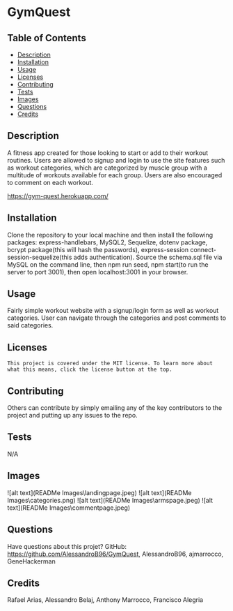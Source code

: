 # GymQuest
  
  

  ## Table of Contents
  * [Description](#description)
  * [Installation](#installation)
  * [Usage](#usage)
  * [Licenses](#licenses)
  * [Contributing](#contributing)
  * [Tests](#tests)
  * [Images](#images)
  * [Questions](#questions)
  * [Credits](#credits)

  
  ## Description
  A fitness app created for those looking to start or add to their workout routines. Users are allowed to signup and login to use the site features such as workout categories, which are categorized by muscle group with a multitude of workouts available for each group. Users are also encouraged to comment on each workout. 
  
  https://gym-quest.herokuapp.com/

  ## Installation
  Clone the repository to your local machine and then install the following packages: express-handlebars, MySQL2, Sequelize, dotenv package, bcrypt package(this will hash the passwords), express-session connect-session-sequelize(this adds authentication). Source the schema.sql file via MySQL on the command line, then npm run seed, npm start(to run the server to port 3001), then open localhost:3001 in your browser. 

  ## Usage
  Fairly simple workout website with a signup/login form as well as workout categories. User can navigate through the categories and post comments to said categories. 

  ## Licenses
    This project is covered under the MIT license. To learn more about what this means, click the license button at the top.

  ## Contributing
  Others can contribute by simply emailing any of the key contributors to the project and putting up any issues to the repo. 

  ## Tests
  N/A

  ## Images 
  ![alt text](READMe Images\landingpage.jpeg)
  ![alt text](READMe Images\categories.png)
  ![alt text](READMe Images\armspage.jpeg)
  ![alt text](READMe Images\commentpage.jpeg)
  ## Questions
  Have questions about this projet?
  GitHub: https://github.com/AlessandroB96/GymQuest, AlessandroB96, ajmarrocco, GeneHackerman

  ## Credits
  Rafael Arias, Alessandro Belaj, Anthony Marrocco, Francisco Alegria
  
  
